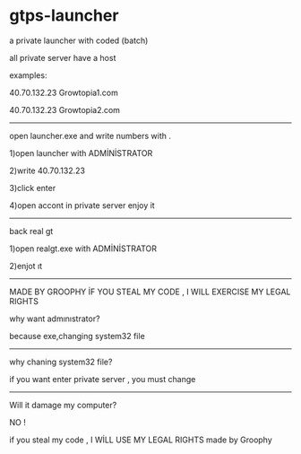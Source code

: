 # gtps-launcher
a private launcher with coded (batch)

all private server have a host

examples:

40.70.132.23 Growtopia1.com

40.70.132.23 Growtopia2.com

----------------------------------------

open launcher.exe and write numbers with .

1)open launcher with ADMİNİSTRATOR

2)write 40.70.132.23

3)click enter

4)open accont in private server enjoy it

----------------------------------------


  back real gt


1)open realgt.exe with ADMİNİSTRATOR

2)enjot ıt

----------------------------------------
MADE BY GROOPHY
İF YOU STEAL MY CODE , I WILL EXERCISE MY LEGAL RIGHTS

why want admınıstrator?


because exe,changing system32 file

----------------------------------------


why chaning system32 file?


if you want enter private server , you must change

----------------------------------------



Will it damage my computer?

NO !

if you steal my code , I WİLL USE MY LEGAL RIGHTS
made by Groophy
